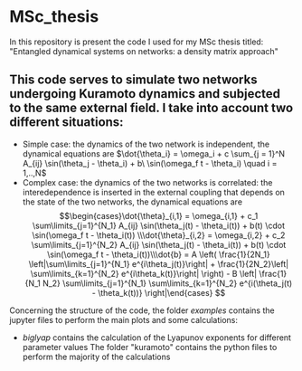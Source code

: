 # MSc_thesis
 In this repository is present the code I used for my MSc thesis titled: "Entangled dynamical systems on networks: a density matrix approach"
## This code serves to simulate two networks undergoing Kuramoto dynamics and subjected to the same external field. I take into account two different situations:
- Simple case: the dynamics of the two network is independent, the dynamical equations are $\dot{\theta_i} = \omega_i + c \sum_{j = 1}^N A_{ij} \sin(\theta_j - \theta_i) + b\ \sin(\omega_f t - \theta_i) \quad i = 1,..,N$
- Complex case: the dynamics of the two networks is correlated: the interedependence is inserted in the external coupling that depends on the state of the two networks, the dynamical equations are
$$\begin{cases}\dot{\theta}_{i,1} = \omega_{i,1} + c_1 \sum\limits_{j=1}^{N_1} A_{ij} \sin(\theta_j(t) - \theta_i(t)) + b(t) \cdot \sin(\omega_f t - \theta_i(t)) \\\dot{\theta}_{i,2} = \omega_{i,2} + c_2 \sum\limits_{j=1}^{N_2} A_{ij} \sin(\theta_j(t) - \theta_i(t)) + b(t) \cdot \sin(\omega_f t - \theta_i(t))\\\dot{b} = A \left( \frac{1}{2N_1} \left|\sum\limits_{j=1}^{N_1} e^{i\theta_j(t)}\right| + \frac{1}{2N_2}\left| \sum\limits_{k=1}^{N_2} e^{i\theta_k(t)}\right| \right) - B \left| \frac{1}{N_1 N_2} \sum\limits_{j=1}^{N_1} \sum\limits_{k=1}^{N_2} e^{i(\theta_j(t) - \theta_k(t))} \right|\end{cases} $$

Concerning the structure of the code, the folder *examples* contains the jupyter files to perform the main plots and some calculations:
- *biglyap* contains the calculation of the Lyapunov exponents for different parameter values
The folder "kuramoto" contains the python files to perform the majority of the calculations
